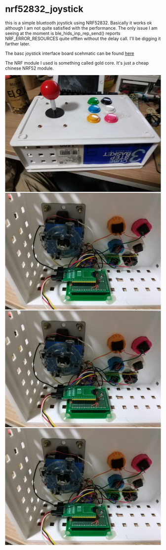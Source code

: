 # nrf52832_joystick
this is a simple bluetooth joystick using NRF52832.
Basically it works ok although I am not quite satisfied with the performance.
The only issue I am seeing at the moment is ble_hids_inp_rep_send() reports NRF_ERROR_RESOURCES
quite offten without the delay call. I'll be digging it farther later.

The basc joystick interface board scehmatic can be found [here](https://github.com/peakhunt/stm32f103c8t6_usb_hid)

The NRF module I used is something called gold core. It's just a cheap chinese NRF52 module.

![Front](captures/front.jpg)
![Back1](captures/back1.jpg)
![Back2](captures/back1.jpg)
![Back3](captures/back1.jpg)
